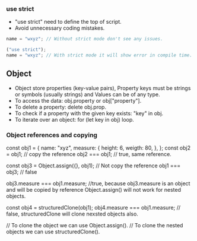 ### use strict

- "use strict" need to define the top of script.
- Avoid unnecessary coding mistakes.

```javascript
name = "wxyz"; // Without strict mode don't see any issues.

("use strict");
name = "wxyz"; // With strict mode it will show error in compile time.
```

## Object

- Object store properties (key-value pairs), Property keys must be strings or symbols (usually strings) and Values can be of any type.
- To access the data: obj.property or obj["property"].
- To delete a property: delete obj.prop.
- To check if a property with the given key exists: "key" in obj.
- To iterate over an object: for (let key in obj) loop.

### Object references and copying

const obj1 = {
  name: "xyz",
  measure: {
    height: 6,
    weigth: 80,
  },
};
const obj2 = obj1; // copy the reference
obj2 === obj1; // true, same reference.

const obj3 = Object.assign({}, obj1); // Not copy the reference
obj1 === obj3; // false

obj3.measure === obj1.measure; //true, because obj3.measure is an object and will be copied by reference Object.assign() will not work for nested objects.

const obj4 = structuredClone(obj1);
obj4.measure === obj1.measure; // false, structuredClone will clone nexsted objects also.

// To clone the object we can use Object.assign().
// To clone the nested objects we can use structuredClone().
